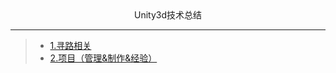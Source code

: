 <div align='center'>Unity3d技术总结</div>

---
>- [1.寻路相关](https://github.com/YYYWJ01/Unity3d_technical-summary/tree/main/1.Pathfinding)
>- [2.项目（管理&制作&经验）](https://github.com/YYYWJ01/Unity3d_technical-summary/tree/main/2.ProjectManagement)